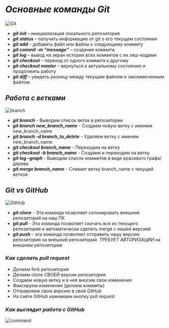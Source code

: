 # **_Основные команды Git_**

![Git](how-to-use-git-version-control-in-cpanel1624580050.jpg)

* **_git init_** – инициализация локального репозитория
* **_git status_** – получить информацию от git о его текущем состоянии
* **_git add_** – добавить файл или файлы к следующему коммиту
* **_git commit -m “message”_** – создание коммита.
* **_git log_** – вывод на экран истории всех коммитов с их хеш-кодами
* **_git checkout_** – переход от одного коммита к другому
* **_git checkout master_** – вернуться к актуальному состоянию и продолжить работу
* **_git diff_** – увидеть разницу между текущим файлом и закоммиченным файлом

## **_Работа с ветками_**

![branch](maxresdefault(1).jpg)

* **_git branch_** - Выводим список веток в репозитории
* **_git branch new_branch_name_** - Создаем новую ветку с именем new_branch_name
* **_git branch -d branch_to_delete_** - Удаляем ветку с именем new_branch_name
* **_git checkout branch_name_** - Переходим на ветку
* **_git checkout -b branch_name_** - Создаем и переходим на ветку
* **_git log –graph_** - Выводим список коммитов в виде красивого графа/дерева
* **_git merge branch_name_** - Сливает ветку branch_name с текущей веткой

## **_Git vs GitHub_**

![GitHub](7a11b15001daa6fcede679482fadea384e8be430a01aa434f22a2de7a78a605d.jpg)

* **_git clone_** - Эта команда позволяет склонировать внешний репозиторий на наш ПК 
* **_git pull_** - Эта команда позволяет скачать все из текущего репозитория и автоматически
сделать merge с нашей версией
* **_git push_** - эта команда позволяет отправить нашу версию репозитория на внешний
репозиторий. *ТРЕБУЕТ АВТОРИЗАЦИИ* на внешнем репозитории 

### **_Как сделать pull request_**
* Делаем fork репозитория
* Делаем clone СВОЕЙ версии репозитория
* Создаем новую ветку и в неё вносим свои изменения
* Фиксируем изменения (делаем коммиты) 
* Отправляем свою версию в свой GitHub 
*  На сайте GitHub нажимаем кнопку pull request

### **_Как выглядит работа с GitHub_**
![command](maxresdefault.jpg)